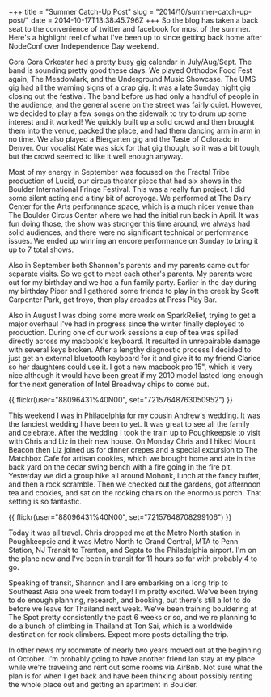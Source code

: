 +++
title = "Summer Catch-Up Post"
slug = "2014/10/summer-catch-up-post/"
date = 2014-10-17T13:38:45.796Z
+++
So the blog has taken a back seat to the convenience of twitter and facebook for most of the summer. Here's a highlight reel of what I've been up to since getting back home after NodeConf over Independence Day weekend.

Gora Gora Orkestar had a pretty busy gig calendar in July/Aug/Sept. The band is sounding pretty good these days. We played Orthodox Food Fest again, The Meadowlark, and the Underground Music Showcase. The UMS gig had all the warning signs of a crap gig. It was a late Sunday night gig closing out the festival. The band before us had only a handful of people in the audience, and the general scene on the street was fairly quiet. However, we decided to play a few songs on the sidewalk to try to drum up some interest and it worked! We quickly built up a solid crowd and then brought them into the venue, packed the place, and had them dancing arm in arm in no time. We also played a Biergarten gig and the Taste of Colorado in Denver. Our vocalist Kate was sick for that gig though, so it was a bit tough, but the crowd seemed to like it well enough anyway.

Most of my energy in September was focused on the Fractal Tribe production of Lucid, our circus theater piece that had six shows in the Boulder International Fringe Festival. This was a really fun project. I did some silent acting and a tiny bit of acroyoga. We performed at The Dairy Center for the Arts performance space, which is a much nicer venue than The Boulder Circus Center where we had the initial run back in April. It was fun doing those, the show was stronger this time around, we always had solid audiences, and there were no significant technical or performance issues. We ended up winning an encore performance on Sunday to bring it up to 7 total shows.

Also in September both Shannon's parents and my parents came out for separate visits. So we got to meet each other's parents. My parents were out for my birthday and we had a fun family party. Earlier in the day during my birthday Piper and I gathered some friends to play in the creek by Scott Carpenter Park, get froyo, then play arcades at Press Play Bar.

Also in August I was doing some more work on SparkRelief, trying to get a major overhaul I've had in progress since the winter finally deployed to production. During one of our work sessions a cup of tea was spilled directly across my macbook's keyboard. It resulted in unrepairable damage with several keys broken. After a lengthy diagnostic process I decided to just get an external bluetooth keyboard for it and give it to my friend Clarice so her daughters could use it. I got a new macbook pro 15", which is very nice although it would have been great if my 2010 model lasted long enough for the next generation of Intel Broadway chips to come out.

{{ flickr(user="88096431%40N00", set="72157648763050952") }}

This weekend I was in Philadelphia for my cousin Andrew's wedding. It was the fanciest wedding I have been to yet. It was great to see all the family and celebrate. After the wedding I took the train up to Poughkeepsie to visit with Chris and Liz in their new house. On Monday Chris and I hiked Mount Beacon then Liz joined us for dinner crepes and a special excursion to The Matchbox Cafe for artisan cookies, which we brought home and ate in the back yard on the cedar swing bench with a fire going in the fire pit. Yesterday we did a group hike all around Mohonk, lunch at the fancy buffet, and then a rock scramble. Then we checked out the gardens, got afternoon tea and cookies, and sat on the rocking chairs on the enormous porch. That setting is so fantastic.

{{ flickr(user="88096431%40N00", set="72157648708299106") }}

Today it was all travel. Chris dropped me at the Metro North station in Poughkeepsie and it was Metro North to Grand Central, MTA to Penn Station, NJ Transit to Trenton, and Septa to the Philadelphia airport. I'm on the plane now and I've been in transit for 11 hours so far with probably 4 to go.

Speaking of transit, Shannon and I are embarking on a long trip to Southeast Asia one week from today! I'm pretty excited. We've been trying to do enough planning, research, and booking, but there's still a lot to do before we leave for Thailand next week. We've been training bouldering at The Spot pretty consistently the past 6 weeks or so, and we're planning to do a bunch of climbing in Thailand at Ton Sai, which is a worldwide destination for rock climbers. Expect more posts detailing the trip.

In other news my roommate of nearly two years moved out at the beginning of October. I'm probably going to have another friend Ian stay at my place while we're traveling and rent out some rooms via AirBnb. Not sure what the plan is for when I get back and have been thinking about possibly renting the whole place out and getting an apartment in Boulder.
